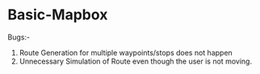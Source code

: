 # Basic-Mapbox
Bugs:-
1. Route Generation for multiple waypoints/stops does not happen
2. Unnecessary Simulation of Route even though the user is not moving.
